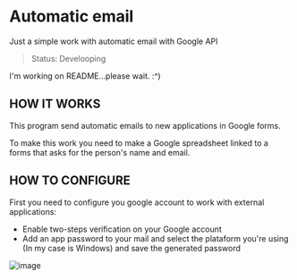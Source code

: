 # Automatic email

Just a simple work with automatic email with Google API

> Status: Develooping

I'm working on README...please wait. :^)

## HOW IT WORKS

This program send automatic emails to new applications in Google forms.

To make this work you need to make a Google spreadsheet linked to a forms that asks for the person's name and email.

## HOW TO CONFIGURE

First you need to configure you google account to work with external applications:

* Enable two-steps verification on your Google account
* Add an app password to your mail and select the plataform you're using (In my case is Windows) and save the generated password


![image](https://user-images.githubusercontent.com/86629562/185667744-449058c9-2ec5-41fc-9276-c11192e054f9.png)

